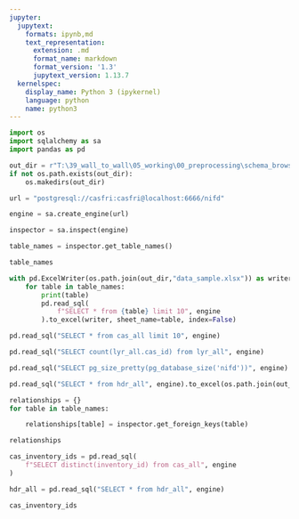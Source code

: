 ```yaml
---
jupyter:
  jupytext:
    formats: ipynb,md
    text_representation:
      extension: .md
      format_name: markdown
      format_version: '1.3'
      jupytext_version: 1.13.7
  kernelspec:
    display_name: Python 3 (ipykernel)
    language: python
    name: python3
---
```


```python
import os
import sqlalchemy as sa
import pandas as pd
```

```python
out_dir = r"T:\39_wall_to_wall\05_working\00_preprocessing\schema_browse"
if not os.path.exists(out_dir):
    os.makedirs(out_dir)
```

```python
url = "postgresql://casfri:casfri@localhost:6666/nifd"
```

```python
engine = sa.create_engine(url)
```

```python
inspector = sa.inspect(engine)
```

```python
table_names = inspector.get_table_names()
```

```python
table_names
```

```python
with pd.ExcelWriter(os.path.join(out_dir,"data_sample.xlsx")) as writer:
    for table in table_names:
        print(table)
        pd.read_sql(
            f"SELECT * from {table} limit 10", engine
        ).to_excel(writer, sheet_name=table, index=False)
```

```python
pd.read_sql("SELECT * from cas_all limit 10", engine)
```

```python
pd.read_sql("SELECT count(lyr_all.cas_id) from lyr_all", engine)
```

```python
pd.read_sql("SELECT pg_size_pretty(pg_database_size('nifd'))", engine)
```

```python
pd.read_sql("SELECT * from hdr_all", engine).to_excel(os.path.join(out_dir,"hdr_all.xlsx"), index=False)
```

```python
relationships = {}
for table in table_names:

    relationships[table] = inspector.get_foreign_keys(table)
```

```python
relationships
```

```python
cas_inventory_ids = pd.read_sql(
    f"SELECT distinct(inventory_id) from cas_all", engine
)
```

```python
hdr_all = pd.read_sql("SELECT * from hdr_all", engine)
```

```python
cas_inventory_ids
```

```python

```
